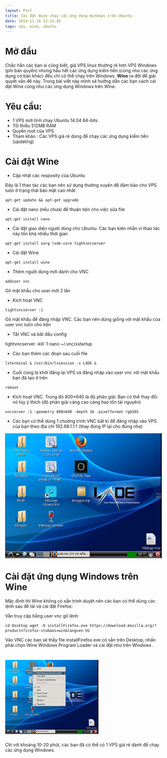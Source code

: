 ```yaml
---
layout: Post
title: Cài đặt Wine chạy các ứng dụng Windows trên Ubuntu
date: 2014-11-16 13:31:45
tags: vps, wine, ubuntu
---
```


# Mở đầu

Chắc hẳn các bạn ai cũng biết, giá VPS linux thường rẻ hơn VPS Windows (phí bản quyền) nhưng hầu hết các ứng dụng kiếm tiền (cũng như các ứng dụng cơ bản khác) đều chỉ có thể chạy trên Windows.
**Wine** ra đời để giải quyết vấn đề này. Trong bài viết này mình sẽ hướng dẫn các bạn cách cài đặt Wine cũng như các ứng dụng Windows trên Wine.

# Yêu cầu:

- 1 VPS mới tinh chạy Ubuntu 14.04 64-bits
- Tối thiểu 512MB RAM
- Quyền root của VPS
- Tham khảo : Các VPS giá rẻ dùng để chạy các ứng dụng kiếm tiền (updating)

# Cài đặt Wine

- Cập nhật các resposity của Ubuntu

Đây là 1 thao tác các bạn nên sử dụng thường xuyên để đảm bảo cho VPS luôn ở trạng thái bảo mật cao nhất

```shell
apt-get update && apt-get upgrade
```

- Cài đặt nano (nếu chưa) để thuận tiện cho việc sửa file

```shell
apt-get install nano
```

- Cài đặt giao diện người dùng cho Ubuntu. Các bạn kiên nhẫn vì thao tác này tốn khá nhiều thời gian

```shell
apt-get install xorg lxde-core tightvncserver
```

- Cài đặt Wine

```shell
apt-get install wine
```

- Thêm người dùng mới dành cho VNC

```shell
adduser vnc
```

Gõ mật khẩu cho user mới 2 lần

- Kích hoạt VNC

```shell
tightvncserver :1
```

Gõ mật khẩu để đăng nhập VNC. Các bạn nên dùng giống với mật khẩu của user vnc luôn cho tiện

- Tắt VNC và bắt đầu config

tightvncserver -kill :1 nano ~/.vnc/xstartup

- Các bạn thêm các đoạn sau cuối file

```shell
lxterminal & /usr/bin/lxsession -s LXDE &
```

- Cuối cùng là khởi đăng lại VPS và đăng nhập vào user vnc với mật khẩu bạn đã tạo ở trên

```shell
reboot
```

- Kích hoạt VNC. Trong đó 800×640 là độ phân giải. Bạn có thể thay đổi nó tùy ý thích (độ phân giải càng cao càng hao tốn tài nguyên)

```shell
vncserver :1 -geometry 800x640 -depth 16 -pixelformat rgb565
```

- Các bạn có thể dùng 1 chương trình VNC bất kì để đăng nhập vào VPS của bạn theo địa chỉ 192.68.1.1:1 (thay đúng IP lại cho đúng nha)

![Cài đặt Wine trên Ubuntu](/images/2015/01/Screenshot_1_o7obkk.jpg)

# Cài đặt ứng dụng Windows trên Wine

Mặc định thì Wine không có sẵn trình duyệt nên các bạn có thể dùng các lệnh sau để tải và cài đặt Firefox:

Vẫn truy cập bằng user vnc gõ lệnh

```shell
cd Desktop wget -O installFirefox.exe https://download.mozilla.org/?product=firefox-stub&os=win&lang=en-US
```

Vào VNC các bạn sẽ thấy file installFirefox.exe có sẵn trên Desktop, nhấn phải chọn Wine Windows Program Loader và cài đặt như trên Windows .

# ![cài đặt firefox trên ubuntu](/images/2015/01/Screenshot_2_x7co9t.jpg)

Chỉ với khoảng 10-20 phút, các bạn đã có thể có 1 VPS giá rẻ dành để chạy các ứng dụng Windows.
